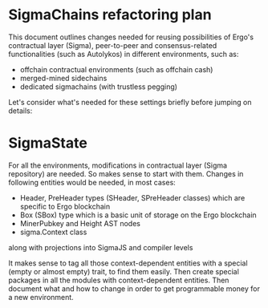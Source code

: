 SigmaChains refactoring plan
============================

This document outlines changes needed for reusing possibilities of Ergo's contractual layer (Sigma), peer-to-peer 
and consensus-related functionalities (such as Autolykos) in different environments, such as:

* offchain contractual environments (such as offchain cash)
* merged-mined sidechains
* dedicated sigmachains (with trustless pegging)

Let's consider what's needed for these settings briefly before jumping on details:

SigmaState 
==========

For all the environments, modifications in contractual layer (Sigma repository) are needed. So makes sense to start 
with them. Changes in following entities would be needed, in most cases: 

* Header, PreHeader types (SHeader, SPreHeader classes) which are specific to Ergo blockchain
* Box (SBox) type which is a basic unit of storage on the Ergo blockchain
* MinerPubkey and Height AST nodes
* sigma.Context class

along with projections into SigmaJS and compiler levels

It makes sense to tag all those context-dependent entities with a special (empty or almost empty) trait, to find them 
easily. Then create special packages in all the modules with context-dependent entities. Then document what and how to 
change in order to get programmable money for a new environment.
